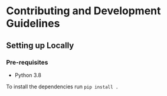 # Contributing and Development Guidelines

## Setting up Locally

### Pre-requisites

* Python 3.8

To install the dependencies run `pip install .`


